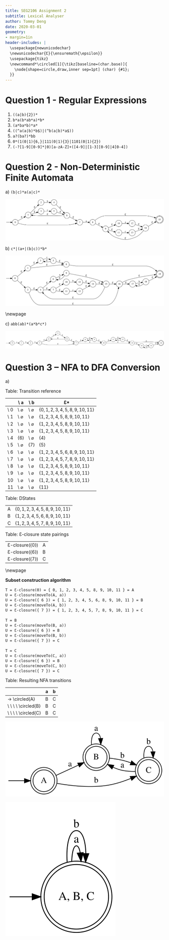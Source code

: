 ```yaml
---
title: SEG2106 Assignment 2
subtitle: Lexical Analyser
author: Tommy Deng
date: 2020-03-01
geometry:
- margin=1in
header-includes: |
  \usepackage{newunicodechar}
  \newunicodechar{Ɛ}{\ensuremath{\epsilon}}
  \usepackage{tikz}
  \newcommand*\circled[1]{\tikz[baseline=(char.base)]{
    \node[shape=circle,draw,inner sep=1pt] (char) {#1};
  }}
---
```


# Question 1 - Regular Expressions

1. `((a|b){2})*`
2. `b*a(b*ab*a)*b*`
3. `(a*ba*b)*a*`
4. `((^a(a|b)*b$)|(^b(a|b)*a$))`
5. `a?(ba?)*bb`
6. `0*(1(0|1){6,}|111(0|1){3}|1101(0|1){2})`
7. `(-?[1-9][0-9]*|0)[a-zA-Z]+([4-9]|[1-3][0-9]|4[0-4])`

# Question 2 - Non-Deterministic Finite Automata

a) `(b|c)*a(a|c)*`

![](graphs/2a.dot.svg)

b) `c*|(a+|(b|c))*b*`

![](graphs/2b.dot.svg)

\newpage

c) `abb(ab)*(a*b*c*)`

![](graphs/2c.dot.svg)

# Question 3 – NFA to DFA Conversion

a)

Table: Transition reference

|     | \ a             | \ b             | Ɛ*                          |
| --- | --------------- | --------------- | --------------------------- |
| \ 0 | \ $\varnothing$ | \ $\varnothing$ | $\{0,1,2,3,4,5,8,9,10,11\}$ |
| \ 1 | \ $\varnothing$ | \ $\varnothing$ | $\{1,2,3,4,5,8,9,10,11\}$   |
| \ 2 | \ $\varnothing$ | \ $\varnothing$ | $\{1,2,3,4,5,8,9,10,11\}$   |
| \ 3 | \ $\varnothing$ | \ $\varnothing$ | $\{1,2,3,4,5,8,9,10,11\}$   |
| \ 4 | $\{6\}$         | \ $\varnothing$ | $\{4\}$                     |
| \ 5 | \ $\varnothing$ | $\{7\}$         | $\{5\}$                     |
| \ 6 | \ $\varnothing$ | \ $\varnothing$ | $\{1,2,3,4,5,6,8,9,10,11\}$ |
| \ 7 | \ $\varnothing$ | \ $\varnothing$ | $\{1,2,3,4,5,7,8,9,10,11\}$ |
| \ 8 | \ $\varnothing$ | \ $\varnothing$ | $\{1,2,3,4,5,8,9,10,11\}$   |
| \ 9 | \ $\varnothing$ | \ $\varnothing$ | $\{1,2,3,4,5,8,9,10,11\}$   |
| 10  | \ $\varnothing$ | \ $\varnothing$ | $\{1,2,3,4,5,8,9,10,11\}$   |
| 11  | \ $\varnothing$ | \ $\varnothing$ | $\{11\}$                    |

Table: DStates

|     |                             |
| --- | --------------------------- |
| A   | $\{0,1,2,3,4,5,8,9,10,11\}$ |
| B   | $\{1,2,3,4,5,6,8,9,10,11\}$ |
| C   | $\{1,2,3,4,5,7,8,9,10,11\}$ |

Table: Ɛ-closure state pairings

|                |     |
| -------------- | --- |
| Ɛ-closure({0}) | A   |
| Ɛ-closure({6}) | B   |
| Ɛ-closure({7}) | C   |

\newpage

**Subset construction algorithm**

```
T = Ɛ-closure(0) = { 0, 1, 2, 3, 4, 5, 8, 9, 10, 11 } = A
U = Ɛ-closure(moveTo(A, a))
U = Ɛ-closure({ 6 }) = { 1, 2, 3, 4, 5, 6, 8, 9, 10, 11 } = B
U = Ɛ-closure(moveTo(A, b))
U = Ɛ-closure({ 7 }) = { 1, 2, 3, 4, 5, 7, 8, 9, 10, 11 } = C

T = B
U = Ɛ-closure(moveTo(B, a))
U = Ɛ-closure({ 6 }) = B
U = Ɛ-closure(moveTo(B, b))
U = Ɛ-closure({ 7 }) = C

T = C
U = Ɛ-closure(moveTo(C, a))
U = Ɛ-closure({ 6 }) = B
U = Ɛ-closure(moveTo(C, b))
U = Ɛ-closure({ 7 }) = C
```

Table: Resulting NFA transitions

|                           | a   | b   |
| ------------------------- | --- | --- |
| $\rightarrow$ \circled{A} | B   | C   |
| \ \ \ \ \circled{B}       | B   | C   |
| \ \ \ \ \circled{C}       | B   | C   |

![Resulting NFA diagram](graphs/3a-NFA.dot.svg)

![Minimized DFA diagram](graphs/3a-DFA.dot.svg)
